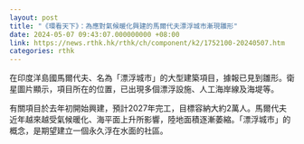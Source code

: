 ```yaml
---
layout: post
title: "《環看天下》：為應對氣候暖化興建的馬爾代夫漂浮城市漸現雛形"
date: 2024-05-07 09:43:07.000000000 +08:00
link: https://news.rthk.hk/rthk/ch/component/k2/1752100-20240507.htm
categories: rthk
---
```


在印度洋島國馬爾代夫、名為「漂浮城市」的大型建築項目，據報已見到雛形。衛星圖片顯示，項目所在的位置，已出現多個漂浮設施、人工海岸線及海堤等。

有關項目於去年初開始興建，預計2027年完工，目標容納大約2萬人。馬爾代夫近年越來越受氣候暖化、海平面上升所影響，陸地面積逐漸萎縮。「漂浮城市」的概念，是期望建立一個永久浮在水面的社區。
